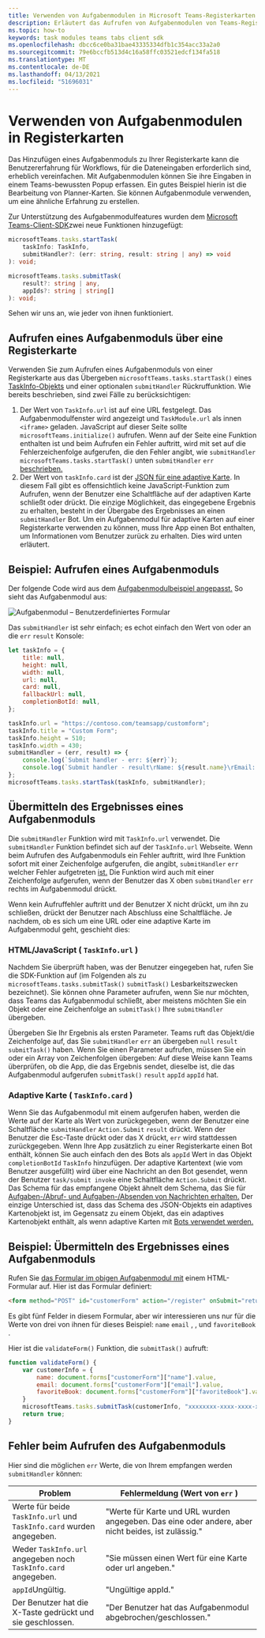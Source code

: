 ```yaml
---
title: Verwenden von Aufgabenmodulen in Microsoft Teams-Registerkarten
description: Erläutert das Aufrufen von Aufgabenmodulen von Teams-Registerkarten mithilfe des Microsoft Teams-Client-SDK.
ms.topic: how-to
keywords: task modules teams tabs client sdk
ms.openlocfilehash: dbcc6ce0ba31bae43335334dfb1c354acc33a2a0
ms.sourcegitcommit: 79e6bccfb513d4c16a58ffc03521edcf134fa518
ms.translationtype: MT
ms.contentlocale: de-DE
ms.lasthandoff: 04/13/2021
ms.locfileid: "51696031"
---
```

# <a name="using-task-modules-in-tabs"></a>Verwenden von Aufgabenmodulen in Registerkarten

Das Hinzufügen eines Aufgabenmoduls zu Ihrer Registerkarte kann die Benutzererfahrung für Workflows, für die Dateneingaben erforderlich sind, erheblich vereinfachen. Mit Aufgabenmodulen können Sie ihre Eingaben in einem Teams-bewussten Popup erfassen. Ein gutes Beispiel hierin ist die Bearbeitung von Planner-Karten. Sie können Aufgabenmodule verwenden, um eine ähnliche Erfahrung zu erstellen.

Zur Unterstützung des Aufgabenmodulfeatures wurden dem [Microsoft Teams-Client-SDK](/javascript/api/overview/msteams-client)zwei neue Funktionen hinzugefügt:

```typescript
microsoftTeams.tasks.startTask(
    taskInfo: TaskInfo,
    submitHandler?: (err: string, result: string | any) => void
): void;

microsoftTeams.tasks.submitTask(
    result?: string | any,
    appIds?: string | string[]
): void;
```

Sehen wir uns an, wie jeder von ihnen funktioniert.

## <a name="invoking-a-task-module-from-a-tab"></a>Aufrufen eines Aufgabenmoduls über eine Registerkarte

Verwenden Sie zum Aufrufen eines Aufgabenmoduls von einer Registerkarte aus das Übergeben `microsoftTeams.tasks.startTask()` eines [TaskInfo-Objekts](~/task-modules-and-cards/what-are-task-modules.md#the-taskinfo-object) und einer optionalen `submitHandler` Rückruffunktion. Wie bereits beschrieben, sind zwei Fälle zu berücksichtigen:

1. Der Wert von `TaskInfo.url` ist auf eine URL festgelegt. Das Aufgabenmodulfenster wird angezeigt und `TaskModule.url` als innen `<iframe>` geladen. JavaScript auf dieser Seite sollte `microsoftTeams.initialize()` aufrufen. Wenn auf der Seite eine Funktion enthalten ist und beim Aufrufen ein Fehler auftritt, wird mit set auf die Fehlerzeichenfolge aufgerufen, die den Fehler angibt, wie `submitHandler` `microsoftTeams.tasks.startTask()` unten `submitHandler` `err` [beschrieben.](#task-module-invocation-errors)
1. Der Wert von `taskInfo.card` ist der [JSON für eine adaptive Karte](~/task-modules-and-cards/what-are-task-modules.md#adaptive-card-or-adaptive-card-bot-card-attachment). In diesem Fall gibt es offensichtlich keine JavaScript-Funktion zum Aufrufen, wenn der Benutzer eine Schaltfläche auf der adaptiven Karte schließt oder drückt. Die einzige Möglichkeit, das eingegebene Ergebnis zu erhalten, besteht in der Übergabe des Ergebnisses an einen `submitHandler` Bot. Um ein Aufgabenmodul für adaptive Karten auf einer Registerkarte verwenden zu können, muss Ihre App einen Bot enthalten, um Informationen vom Benutzer zurück zu erhalten. Dies wird unten erläutert.

## <a name="example-invoking-a-task-module"></a>Beispiel: Aufrufen eines Aufgabenmoduls

Der folgende Code wird aus dem [Aufgabenmodulbeispiel angepasst.](~/task-modules-and-cards/what-are-task-modules.md#code-sample) So sieht das Aufgabenmodul aus:

![Aufgabenmodul – Benutzerdefiniertes Formular](~/assets/images/task-module/task-module-custom-form.png)

Das `submitHandler` ist sehr einfach; es echot einfach den Wert von oder an die `err` `result` Konsole:

```javascript
let taskInfo = {
    title: null,
    height: null,
    width: null,
    url: null,
    card: null,
    fallbackUrl: null,
    completionBotId: null,
};

taskInfo.url = "https://contoso.com/teamsapp/customform";
taskInfo.title = "Custom Form";
taskInfo.height = 510;
taskInfo.width = 430;
submitHandler = (err, result) => {
    console.log(`Submit handler - err: ${err}`);
    console.log(`Submit handler - result\rName: ${result.name}\rEmail: ${result.email}\rFavorite book: ${result.favoriteBook}`);
};
microsoftTeams.tasks.startTask(taskInfo, submitHandler);
```

## <a name="submitting-the-result-of-a-task-module"></a>Übermitteln des Ergebnisses eines Aufgabenmoduls

Die `submitHandler` Funktion wird mit `TaskInfo.url` verwendet. Die `submitHandler` Funktion befindet sich auf der `TaskInfo.url` Webseite. Wenn beim Aufrufen des Aufgabenmoduls ein Fehler auftritt, wird Ihre Funktion sofort mit einer Zeichenfolge aufgerufen, die angibt, `submitHandler` `err` welcher Fehler aufgetreten [ist.](#task-module-invocation-errors) Die Funktion wird auch mit einer Zeichenfolge aufgerufen, wenn der Benutzer das X oben `submitHandler` `err` rechts im Aufgabenmodul drückt.

Wenn kein Aufruffehler auftritt und der Benutzer X nicht drückt, um ihn zu schließen, drückt der Benutzer nach Abschluss eine Schaltfläche. Je nachdem, ob es sich um eine URL oder eine adaptive Karte im Aufgabenmodul geht, geschieht dies:

### <a name="htmljavascript-taskinfourl"></a>HTML/JavaScript ( `TaskInfo.url` )

Nachdem Sie überprüft haben, was der Benutzer eingegeben hat, rufen Sie die SDK-Funktion auf (im Folgenden als zu `microsoftTeams.tasks.submitTask()` `submitTask()` Lesbarkeitszwecken bezeichnet). Sie können ohne Parameter aufrufen, wenn Sie nur möchten, dass Teams das Aufgabenmodul schließt, aber meistens möchten Sie ein Objekt oder eine Zeichenfolge an `submitTask()` Ihre `submitHandler` übergeben.

Übergeben Sie Ihr Ergebnis als ersten Parameter. Teams ruft das Objekt/die Zeichenfolge auf, das Sie `submitHandler` `err` an übergeben `null` `result` `submitTask()` haben. Wenn Sie einen Parameter aufrufen, müssen Sie ein oder ein Array von Zeichenfolgen übergeben: Auf diese Weise kann Teams überprüfen, ob die App, die das Ergebnis sendet, dieselbe ist, die das Aufgabenmodul aufgerufen `submitTask()` `result`  `appId` `appId` hat.

### <a name="adaptive-card-taskinfocard"></a>Adaptive Karte ( `TaskInfo.card` )

Wenn Sie das Aufgabenmodul mit einem aufgerufen haben, werden die Werte auf der Karte als Wert von zurückgegeben, wenn der Benutzer eine Schaltfläche `submitHandler` `Action.Submit` `result` drückt. Wenn der Benutzer die Esc-Taste drückt oder das X drückt, `err` wird stattdessen zurückgegeben. Wenn Ihre App zusätzlich zu einer Registerkarte einen Bot enthält, können Sie auch einfach den des Bots als `appId` Wert in das Objekt `completionBotId` `TaskInfo` hinzufügen. Der adaptive Kartentext (wie vom Benutzer ausgefüllt) wird über eine Nachricht an den Bot gesendet, wenn der Benutzer `task/submit invoke` eine Schaltfläche `Action.Submit` drückt. Das Schema für das empfangene Objekt ähnelt dem Schema, das Sie für [Aufgaben-/Abruf- und Aufgaben-/Absenden von Nachrichten erhalten.](~/task-modules-and-cards/task-modules/task-modules-bots.md#payload-of-taskfetch-and-tasksubmit-messages) Der einzige Unterschied ist, dass das Schema des JSON-Objekts ein  adaptives Kartenobjekt ist, im Gegensatz zu einem Objekt, das ein adaptives Kartenobjekt enthält, als wenn adaptive Karten mit [Bots verwendet werden.](~/task-modules-and-cards/task-modules/task-modules-bots.md#payload-of-taskfetch-and-tasksubmit-messages)

## <a name="example-submitting-the-result-of-a-task-module"></a>Beispiel: Übermitteln des Ergebnisses eines Aufgabenmoduls

Rufen Sie [das Formular im obigen Aufgabenmodul mit](#example-invoking-a-task-module) einem HTML-Formular auf. Hier ist das Formular definiert:

```html
<form method="POST" id="customerForm" action="/register" onSubmit="return validateForm()">
```

Es gibt fünf Felder in diesem Formular, aber wir interessieren uns nur für die Werte von drei von ihnen für dieses Beispiel: `name` `email` , , und `favoriteBook` .

Hier ist die `validateForm()` Funktion, die `submitTask()` aufruft:

```javascript
function validateForm() {
    var customerInfo = {
        name: document.forms["customerForm"]["name"].value,
        email: document.forms["customerForm"]["email"].value,
        favoriteBook: document.forms["customerForm"]["favoriteBook"].value
    }
    microsoftTeams.tasks.submitTask(customerInfo, "xxxxxxxx-xxxx-xxxx-xxxx-xxxxxxxxxxxx");
    return true;
}
```

## <a name="task-module-invocation-errors"></a>Fehler beim Aufrufen des Aufgabenmoduls

Hier sind die möglichen `err` Werte, die von Ihrem empfangen werden `submitHandler` können:

| Problem | Fehlermeldung (Wert von `err` ) |
| ------- | ------------------------------ |
| Werte für beide `TaskInfo.url` und `TaskInfo.card` wurden angegeben. | "Werte für Karte und URL wurden angegeben. Das eine oder andere, aber nicht beides, ist zulässig." |
| Weder `TaskInfo.url` angegeben noch `TaskInfo.card` angegeben. | "Sie müssen einen Wert für eine Karte oder url angeben." |
| `appId`Ungültig. | "Ungültige appId." |
| Der Benutzer hat die X-Taste gedrückt und sie geschlossen. | "Der Benutzer hat das Aufgabenmodul abgebrochen/geschlossen." |
